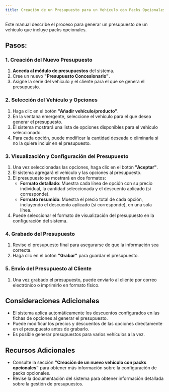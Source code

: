 ```yaml
---
title: Creación de un Presupuesto para un Vehículo con Packs Opcionales
---
```


Este manual describe el proceso para generar un presupuesto de un vehículo que incluye packs opcionales.

## Pasos:

### 1. Creación del Nuevo Presupuesto

1. **Acceda al módulo de presupuestos** del sistema.
2. Cree un nuevo **"Presupuesto Concesionario"**.
3. Asigne la serie del vehículo y el cliente para el que se genera el presupuesto.

### 2. Selección del Vehículo y Opciones

1. Haga clic en el botón **"Añadir vehículo/producto"**.
2. En la ventana emergente, seleccione el vehículo para el que desea generar el presupuesto.
3. El sistema mostrará una lista de opciones disponibles para el vehículo seleccionado.
4. Para cada opción, puede modificar la cantidad deseada o eliminarla si no la quiere incluir en el presupuesto.

### 3. Visualización y Configuración del Presupuesto

1. Una vez seleccionadas las opciones, haga clic en el botón **"Aceptar"**.
2. El sistema agregará el vehículo y las opciones al presupuesto.
3. El presupuesto se mostrará en dos formatos:
   - **Formato detallado**: Muestra cada línea de opción con su precio individual, la cantidad seleccionada y el descuento aplicado (si corresponde).
   - **Formato resumido**: Muestra el precio total de cada opción, incluyendo el descuento aplicado (si corresponde), en una sola línea.
4. Puede seleccionar el formato de visualización del presupuesto en la configuración del sistema.

### 4. Grabado del Presupuesto

1. Revise el presupuesto final para asegurarse de que la información sea correcta.
2. Haga clic en el botón **"Grabar"** para guardar el presupuesto.

### 5. Envío del Presupuesto al Cliente

1. Una vez grabado el presupuesto, puede enviarlo al cliente por correo electrónico o imprimirlo en formato físico.

## Consideraciones Adicionales

- El sistema aplica automáticamente los descuentos configurados en las fichas de opciones al generar el presupuesto.
- Puede modificar los precios y descuentos de las opciones directamente en el presupuesto antes de grabarlo.
- Es posible generar presupuestos para varios vehículos a la vez.

## Recursos Adicionales

- Consulte la sección **"Creación de un nuevo vehículo con packs opcionales"** para obtener más información sobre la configuración de packs opcionales.
- Revise la documentación del sistema para obtener información detallada sobre la gestión de presupuestos.

<!---## Ejemplo de un Presupuesto

```plaintext
Presupuesto Concesionario
-------------------------
Cliente: Juan Pérez
Vehículo: Modelo X
Serie: 12345

Detalles del Presupuesto:
-------------------------
1. Vehículo Modelo X: $30,000.00
2. Pack Opcional 1: $2,000.00 (Descuento: $200.00)
3. Pack Opcional 2: $1,500.00 (Descuento: $150.00)
4. Pack Opcional 3: $1,000.00 (Descuento: $100.00)

Total: $34,050.00--->